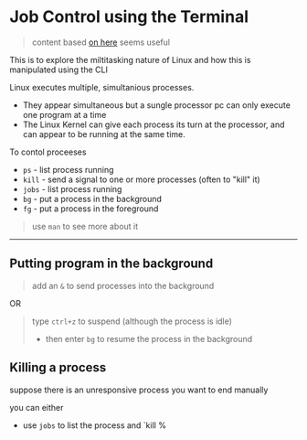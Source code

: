 # Job Control using the Terminal

> content based [on here](http://linuxcommand.org/lc3_lts0100.php) seems useful

This is to explore the miltitasking nature of Linux and how this is manipulated using the CLI

Linux executes multiple, simultanious processes.

- They appear simultaneous but a sungle processor pc can only execute one program at a time
- The Linux Kernel can give each process its turn at the processor, and can appear to be running at the same time.

To contol proceeses
- `ps` - list process running
- `kill` - send a signal to one or more processes (often to "kill" it)
- `jobs` - list process running
- `bg` - put a process in the background
- `fg` - put a process in the foreground


> use `man` to see more about it

---

## Putting program in the background

> add an `&` to send processes into the background

OR

> type `ctrl+z` to suspend (although the process is idle)
> - then enter `bg` to resume the process in the background

## Killing a process

suppose there is an unresponsive process you want to end manually

you can either

- use `jobs` to list the process and `kill %
